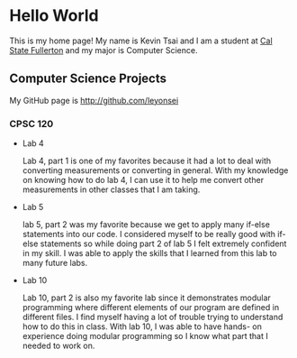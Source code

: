 # Hello World

This is my home page! My name is Kevin Tsai and I am a student at [Cal State Fullerton](http://www.fullerton.edu/) and my major is Computer Science.

## Computer Science Projects

My GitHub page is http://github.com/leyonsei

### CPSC 120

* Lab 4

    Lab 4, part 1 is one of my favorites because it had a lot to deal with converting measurements or 
    converting in general. With my knowledge on knowing how to do lab 4, I can use it to help me convert 
    other measurements in other classes that I am taking. 

* Lab 5

    lab 5, part 2 was my favorite because we get to apply many if-else statements into our code. 
    I considered myself to be really good with if-else statements so while doing part 2 of lab 5 I 
    felt extremely confident in my skill. I was able to apply the skills that I learned from this 
    lab to many future labs.

* Lab 10

    Lab 10, part 2 is also my favorite lab since it demonstrates modular programming where different 
    elements of our program are defined in different files. I find myself having a lot of trouble 
    trying to understand how to do this in class. With lab 10, I was able to have hands- on experience 
    doing modular programming so I know what part that I needed to work on.
